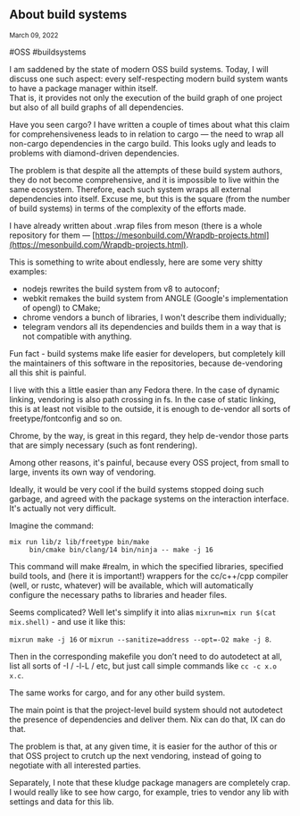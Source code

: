 ## About build systems
<sup> March 09, 2022 </sup>

#OSS #buildsystems 

I am saddened by the state of modern OSS build systems. Today, I will discuss one such aspect: every self-respecting modern build system wants to have a package manager within itself.<br>
That is, it provides not only the execution of the build graph of one project but also of all build graphs of all dependencies.

Have you seen cargo? I have written a couple of times about what this claim for comprehensiveness leads to in relation to cargo — the need to wrap all non-cargo dependencies in the cargo build. This looks ugly and leads to problems with diamond-driven dependencies.

The problem is that despite all the attempts of these build system authors, they do not become comprehensive, and it is impossible to live within the same ecosystem. Therefore, each such system wraps all external dependencies into itself. Excuse me, but this is the square (from the number of build systems) in terms of the complexity of the efforts made.

I have already written about .wrap files from meson (there is a whole repository for them — [https://mesonbuild.com/Wrapdb-projects.html](https://mesonbuild.com/Wrapdb-projects.html).

This is something to write about endlessly, here are some very shitty examples:
* nodejs rewrites the build system from v8 to autoconf;
* webkit remakes the build system from ANGLE (Google's implementation of opengl) to CMake;
* chrome vendors a bunch of libraries, I won't describe them individually;
* telegram vendors all its dependencies and builds them in a way that is not compatible with anything.

Fun fact - build systems make life easier for developers, but completely kill the maintainers of this software in the repositories, because de-vendoring all this shit is painful.

I live with this a little easier than any Fedora there. In the case of dynamic linking, vendoring is also path crossing in fs. In the case of static linking, this is at least not visible to the outside, it is enough to de-vendor all sorts of freetype/fontconfig and so on.

Chrome, by the way, is great in this regard, they help de-vendor those parts that are simply necessary (such as font rendering).

Among other reasons, it's painful, because every OSS project, from small to large, invents its own way of vendoring.

Ideally, it would be very cool if the build systems stopped doing such garbage, and agreed with the package systems on the interaction interface. It's actually not very difficult.

Imagine the command:

```shell
mix run lib/z lib/freetype bin/make
     bin/cmake bin/clang/14 bin/ninja -- make -j 16
```

This command will make #realm, in which the specified libraries, specified build tools, and (here it is important!) wrappers for the cc/c++/cpp compiler (well, or rustc, whatever) will be available, which will automatically configure the necessary paths to libraries and header files.

Seems complicated? Well let's simplify it into alias `mixrun=mix run $(cat mix.shell)` - and use it like this:

`mixrun make -j 16` or `mixrun --sanitize=address --opt=-O2 make -j 8`.

Then in the corresponding makefile you don’t need to do autodetect at all, list all sorts of -I / -l-L / etc, but just call simple commands like
`cc -c x.o x.c`.

The same works for cargo, and for any other build system.

The main point is that the project-level build system should not autodetect the presence of dependencies and deliver them. Nix can do that, IX can do that.

The problem is that, at any given time, it is easier for the author of this or that OSS project to crutch up the next vendoring, instead of going to negotiate with all interested parties.

Separately, I note that these kludge package managers are completely crap. I would really like to see how cargo, for example, tries to vendor any lib with settings and data for this lib.
